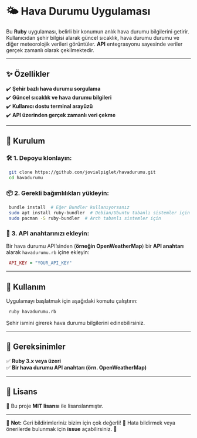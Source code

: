 # 🌤️ **Hava Durumu Uygulaması**

Bu **Ruby** uygulaması, belirli bir konumun anlık hava durumu bilgilerini getirir. Kullanıcıdan şehir bilgisi alarak güncel sıcaklık, hava durumu durumu ve diğer meteorolojik verileri görüntüler. **API** entegrasyonu sayesinde veriler gerçek zamanlı olarak çekilmektedir.

---

## ✨ **Özellikler**

✔️ **Şehir bazlı hava durumu sorgulama**  
✔️ **Güncel sıcaklık ve hava durumu bilgileri**  
✔️ **Kullanıcı dostu terminal arayüzü**  
✔️ **API üzerinden gerçek zamanlı veri çekme**  

---

## 🔧 **Kurulum**

### 🛠 **1. Depoyu klonlayın:**
```sh
 git clone https://github.com/jovialpiglet/havadurumu.git
 cd havadurumu
```

### 📦 **2. Gerekli bağımlılıkları yükleyin:**
```sh
 bundle install  # Eğer Bundler kullanıyorsanız
 sudo apt install ruby-bundler  # Debian/Ubuntu tabanlı sistemler için
 sudo pacman -S ruby-bundler  # Arch tabanlı sistemler için
```

### 🔑 **3. API anahtarınızı ekleyin:**
Bir hava durumu API’sinden (**örneğin OpenWeatherMap**) bir **API anahtarı** alarak `havadurumu.rb` içine ekleyin:
```ruby
 API_KEY = "YOUR_API_KEY"
```

---

## 🚀 **Kullanım**

Uygulamayı başlatmak için aşağıdaki komutu çalıştırın:
```sh
 ruby havadurumu.rb
```
Şehir ismini girerek hava durumu bilgilerini edinebilirsiniz.

---

## 📌 **Gereksinimler**

✅ **Ruby 3.x veya üzeri**  
✅ **Bir hava durumu API anahtarı (örn. OpenWeatherMap)**  

---

## 📜 **Lisans**

📄 Bu proje **MIT lisansı** ile lisanslanmıştır.

---

📌 **Not:** Geri bildirimleriniz bizim için çok değerli! 📝 Hata bildirmek veya önerilerde bulunmak için **issue** açabilirsiniz. 🚀

